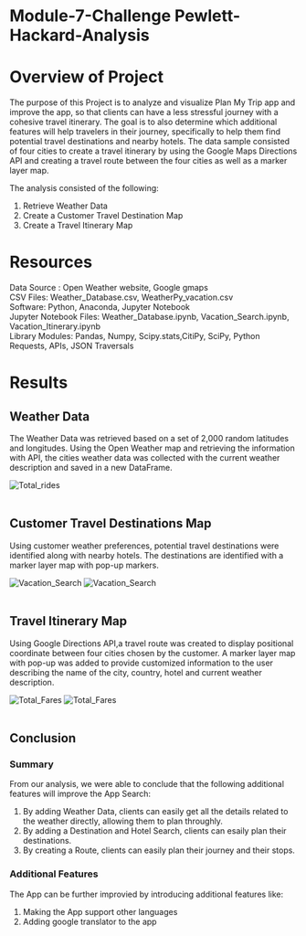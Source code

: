 # Module-7-Challenge  Pewlett-Hackard-Analysis
# Overview of Project #
The purpose of this Project is to analyze and visualize Plan My Trip app and improve the app, so that clients can have a less stressful journey with a cohesive travel itinerary. The goal is to also determine which additional features will help travelers in their journey, specifically to help them find potential travel destinations and nearby hotels. The data sample consisted of four cities to create a travel itinerary by using the Google Maps Directions API and creating a travel route between the four cities as well as a marker layer map.

The analysis consisted of the following:
1. Retrieve Weather Data
2. Create a Customer Travel Destination Map
3. Create a Travel Itinerary Map

# Resources #
Data Source : Open Weather website, Google gmaps <br>
CSV Files: Weather_Database.csv, WeatherPy_vacation.csv <br>
Software: Python, Anaconda, Jupyter Notebook <br>
Jupyter Notebook Files: Weather_Database.ipynb, Vacation_Search.ipynb, Vacation_Itinerary.ipynb  <br>
Library Modules: Pandas, Numpy, Scipy.stats,CitiPy, SciPy, Python Requests, APIs, JSON Traversals

# Results #
## Weather Data ##
The Weather Data was retrieved based on a set of 2,000 random latitudes and longitudes. Using the Open Weather map and retrieving the information with API, the cities weather data was collected with the current weather description and saved in a new DataFrame.

![Total_rides](/Weather_Database/WeatherDataFrame.png)
<br><br>

## Customer Travel Destinations Map ##
Using customer weather preferences, potential travel destinations were identified along with nearby hotels. The destinations are identified with a marker layer map with pop-up markers.

![Vacation_Search](/Vacation_Search/WeatherPy_vacation_map.png)
![Vacation_Search](/Vacation_Search/WeatherPy_vacation_map1.png)
<br><br>
 
## Travel Itinerary Map ##
Using Google Directions API,a travel route was created to display positional coordinate between four cities chosen by the customer. A marker layer map with pop-up was added to provide customized information to the user describing the name of the city, country, hotel and current weather description.

![Total_Fares](/Vacation_Itinerary/WeatherPy_vacation_map.png)
![Total_Fares](/Vacation_Itinerary/WeatherPy_travel_map_markers.png)
<br><br>

## Conclusion ##
### Summary ###
From our analysis, we were able to conclude that the following additional features will improve the App Search:
1. By adding Weather Data, clients can easily get all the details related to the weather directly, allowing them to plan throughly. 
2. By adding a Destination and Hotel Search, clients can esaily plan their destinations. 
3. By creating a Route, clients can easily plan their journey and their stops.  

### Additional Features ###
The App can be further improvied by introducing additional features like:
1. Making the App support other languages
2. Adding google translator to the app
